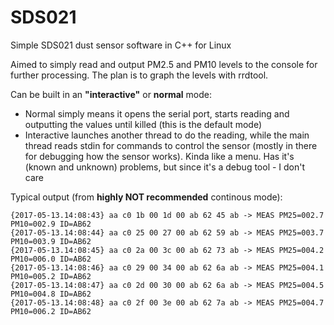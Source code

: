 # SDS021
Simple SDS021 dust sensor software in C++ for Linux

Aimed to simply read and output PM2.5 and PM10 levels to the console for further processing. The plan is to graph the levels with rrdtool.

Can be built in an **"interactive"** or **normal** mode:
* Normal simply means it opens the serial port, starts reading and outputting the values until killed (this is the default mode)
* Interactive launches another thread to do the reading, while the main thread reads stdin for commands to control the sensor (mostly in there for debugging how the sensor works). Kinda like a menu. Has it's (known and unknown) problems, but since it's a debug tool - I don't care

Typical output (from **highly NOT recommended** continous mode):
```{2017-05-13.14:08:43} aa c0 09 00 0a 00 ab 62 20 ab -> MEAS PM25=000.9 PM10=001.0 ID=AB62
{2017-05-13.14:08:43} aa c0 1b 00 1d 00 ab 62 45 ab -> MEAS PM25=002.7 PM10=002.9 ID=AB62
{2017-05-13.14:08:44} aa c0 25 00 27 00 ab 62 59 ab -> MEAS PM25=003.7 PM10=003.9 ID=AB62
{2017-05-13.14:08:45} aa c0 2a 00 3c 00 ab 62 73 ab -> MEAS PM25=004.2 PM10=006.0 ID=AB62
{2017-05-13.14:08:46} aa c0 29 00 34 00 ab 62 6a ab -> MEAS PM25=004.1 PM10=005.2 ID=AB62
{2017-05-13.14:08:47} aa c0 2d 00 30 00 ab 62 6a ab -> MEAS PM25=004.5 PM10=004.8 ID=AB62
{2017-05-13.14:08:48} aa c0 2f 00 3e 00 ab 62 7a ab -> MEAS PM25=004.7 PM10=006.2 ID=AB62
```
